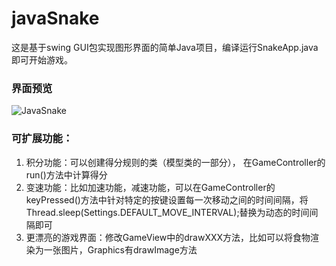 # javaSnake
这是基于swing GUI包实现图形界面的简单Java项目，编译运行SnakeApp.java即可开始游戏。
### 界面预览
![JavaSnake](https://github.com/Advancedpawn2020/javaSnake/blob/master/com/zrkworld/img/snake.png?raw=true)
### 可扩展功能：
1. 积分功能：可以创建得分规则的类（模型类的一部分）， 在GameController的run()方法中计算得分
2. 变速功能：比如加速功能，减速功能，可以在GameController的keyPressed()方法中针对特定的按键设置每一次移动之间的时间间隔，将Thread.sleep(Settings.DEFAULT_MOVE_INTERVAL);替换为动态的时间间隔即可
3. 更漂亮的游戏界面：修改GameView中的drawXXX方法，比如可以将食物渲染为一张图片，Graphics有drawImage方法
